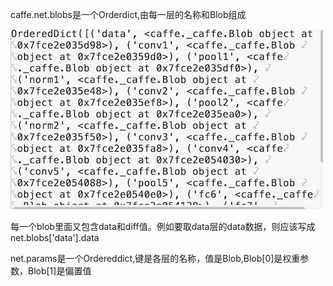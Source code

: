 caffe.net.blobs是一个Orderdict,由每一层的名称和Blob组成

![img](https://github.com/czwinner/AI_NOTES/blob/master/caffe/pictures/caffe_net_blobs.png) 

每一个blob里面又包含data和diff值。例如要取data层的data数据，则应该写成net.blobs['data'].data  

net.params是一个Ordereddict,键是各层的名称，值是Blob,Blob[0]是权重参数，Blob[1]是偏置值
